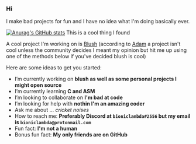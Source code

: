 ### Hi

I make bad projects for fun and I have no idea what I'm doing basically ever.


[![Anurag's GitHub stats](https://github-readme-stats.vercel.app/api?username=bioniclambda)](https://github.com/anuraghazra/github-readme-stats)
This is a cool thing I found

A cool project I'm working on is [Blush](https://github.com/bioniclambda/blush)
(according to [Adam](https://github.com/aa2006) a project isn't cool unless the community decides
I meant my opinion but hit me up using one of the methods below if you've decided blush is cool)

Here are some ideas to get you started:

- I’m currently working on **blush as well as some personal projects I might open source**
- I’m currently learning **C and ASM**
- I’m looking to collaborate on **I'm bad at code**
- I’m looking for help with **nothin I'm an amazing coder**
- Ask me about ... *cricket noises*
- How to reach me: **Preferably Discord at `bioniclambda#2556` but my email is `bioniclambda@protonmail.com`**
- Fun fact: **I'm not a human**
- Bonus fun fact: **My only friends are on GitHub**
